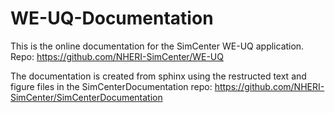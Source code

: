 # WE-UQ-Documentation

This is the online documentation for the SimCenter WE-UQ application. Repo: https://github.com/NHERI-SimCenter/WE-UQ

The documentation is created from sphinx using the restructed text and figure files in the SimCenterDocumentation repo: https://github.com/NHERI-SimCenter/SimCenterDocumentation

